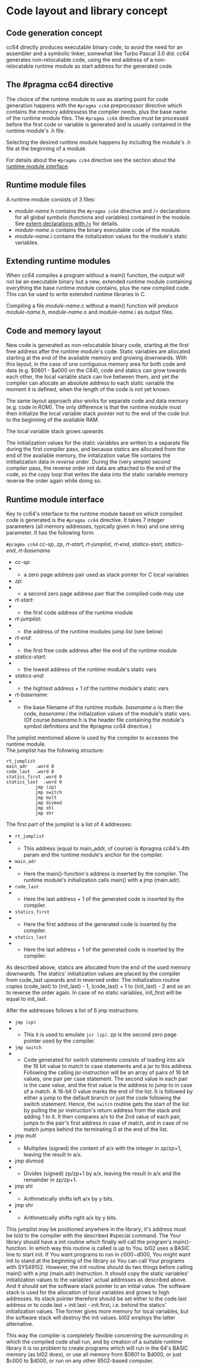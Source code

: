 # Code layout and library concept

## Code generation concept

cc64 directly produces executable binary code, to avoid the need for an
assembler and a symbolic linker, somewhat like Turbo Pascal 3.0 did.
cc64 generates non-relocatable code, using the end address of
a non-relocatable runtime module as start address for the generated code.


## The #pragma cc64 directive

The choice of the runtime module to use as starting point for code generation
happens with the `#pragma cc64` preprocessor directive which contains the
memory addressess the compiler needs, plus the base name of the runtime module
files. The `#pragma cc64` directive must be processed before the first code or
variable is generated and is usually contained in the runtime module's .h file.

Selecting the desired runtime module happens by including the module's .h
file at the beginning of a module.

For details about the `#pragma cc64` directive see the section about the
[runtime module interface](#runtime-module-interface).


## Runtime module files

A runtime module consists of 3 files:

- *module-name*.h contains the `#pragma cc64` directive and /= declarations for
all global symbols (functions and variables) contained in the module.
See [extern declarations with /=](C-lang-subset.md#extern-declarations-with-)
for details.
- *module-name*.o contains the binary executable code of the module.
- *module-name*.i contains the initialization values for the module's static
variables.


## Extending runtime modules

When cc64 compiles a program without a main() function, the output will not be
an executable binary but a new, extended runtime module containing everything
the base runtime module contains, plus the new compiled code. This can be used
to write extended runtime libraries in C.

Compiling a file *module-name*.c without a main() function will produce
*module-name*.h, *module-name*.o and *module-name*.i as output files.


## Code and memory layout

New code is generated as non-relocatable binary code, starting at the first
free address after the runtime module's code. Static variables are allocated
starting at the end of the available memory and growing downwards.
With this layout, in the case of one contiguous memory area for both code and
data (e.g. $0801 - $a000 on the C64), code and statics can grow towards each
other, the local variable stack can live between them, and yet the compiler
can allocate an absolute address to each static variable the moment it is
defined, when the length of the code is not yet known.

The same layout approach also works for separate code and data memory (e.g.
code in ROM). The only difference is that the runtime module must then
initialize the local variable stack pointer not to the end of the code but
to the beginning of the available RAM.

The local variable stack grows upwards.

The initialization values for the static variables are written to a separate
file during the first compiler pass, and because statics are allocated from
the end of the available memory, the initalization value file contains the
intitialization data *in reverse order*. During the (very simple) second
compiler pass, the reverse order init data are attached to the end of the code,
so the copy loop that writes the data into the static variable memory reverse
the order again while doing so.


## Runtime module interface

Key to cc64's interface to the runtime module based on which compiled code is
generated is the `#pragma cc64` directive. It takes 7 integer parameters
(all memory addresses, typically given in hex) and one string
parameter. It has the following form:

`#pragma cc64` *cc-sp*, *zp*, *rt-start*, *rt-jumplist*, *rt-end*,
*statics-start*, *statics-end*, *rt-basename*

- *cc-sp*:
- - a zero page address pair used as stack pointer for C local variables
- *zp*:
- - a second zero page address pair that the compiled code may use
- *rt-start*:
- - the first code address of the runtime module
- *rt-jumplist*:
- - the address of the runtime modules jump list (see below)
- *rt-end*:
- - the first free code address after the end of the runtime module
- *statics-start*:
- - the lowest address of the runtime module's static vars
- *statics-end*:
- - the hightest address + 1 of the runtime module's static vars
- *rt-basename*:
- - the base filename of the runtime module. *basename*.o is then the
code, *basename*.i the initialzation values of the module's static vars. (Of
course *basename*.h is the header file containing the module's symbol
definitions and the #pragma cc64 directive.)

The jumplist mentioned above is used by the compiler to accesses the runtime
module.  
The jumplist has the following structure:

```
rt_jumplist
main_adr   .word 0
code_last  .word 0
statics_first .word 0
statics_last  .word 0
           jmp (zp)
           jmp switch
           jmp mult
           jmp divmod
           jmp shl
           jmp shr
```

The first part of the jumplist is a list of 4 addresses:

- `rt_jumplist`
- - This address (equal to main_addr, of course) is #pragma cc64's 4th param
and the runtime module's anchor for the compiler.
- `main_adr`
- - Here the main()-function's address is inserted by the compiler. The
runtime module's initialization calls main() with a jmp (main.adr).
- `code_last`
- - Here the last address + 1 of the generated code is inserted by the compiler.
- `statics_first`
- - Here the first address of the generated code is inserted by the compiler.
- `statics_last`
- - Here the last address + 1 of the generated code is inserted by the compiler.

As described above, statics are allocated from the end of the used memory
downwards. The statics' initialization values are placed by the
compiler from code_last upwards and in reversed order.
The initialization routine copies (code_last) to (init_last) - 1,
(code_last) + 1 to  (init_last) - 2 and so an to reverse the order again.
In case of no static variables, init_first will be equal to init_last.

After the addresses follows a list of 6 jmp instructions:

- `jmp (zp)`
- - This it is used to emulate `jsr (zp)`. zp is the second zero
page pointer used by the compiler.
- `jmp switch`
- - Code generated for switch statements consists of loading into a/x
the 16 bit value to match to case statements and a jsr to this address.
Following the calling jsr-instruction will be an array of pairs of 16 bit
values, one pair per case statement. The second value in each pair is the case
value, and the first value is the address to jump to in case of a match.
A 16-bit 0 value marks the end of the list. It is followed by either a jump to
the default branch or just the code following the switch statement.
Hence, the `switch` routine gets the start of the list by pulling the jsr
instruction's return address from the stack and adding 1 to it.
It then compares a/x to the 2nd value of each pair, jumps to the pair's first
address in case of match, and in case of no match jumps behind the terminating
0 at the end of the list.
- jmp mult
- - Multiplies (signed) the content of a/x with the integer in zp/zp+1,
leaving the result in a/x.
- jmp divmod
- - Divides (signed) zp/zp+1 by a/x, leaving the result in a/x and the
remainder in zp/zp+1.
- jmp shl
- - Arithmetically shifts left a/x by y bits.
- jmp shr
- - Arithmetically shifts right a/x by y bits.

This jumplist may be positioned anywhere in the library; it's address
must be told to the compiler with the described #special command.
The Your library should have a init routine which finally will call
the program's main()-function. In which way this routine is called is up
to You. bl02 uses a BASIC line to start init. If You want programs to
run in $c000-$d000, You might want init to stand at the beginning of
the library so You can call Your programs with SYS49152.
However, the init routine should do two things before calling main()
with a jmp (main.adr) instruction. It should copy the static
variables' initialization values to the variables' actual addresses as
described above. And it should set the software stack pointer to an
initial value. The software stack is used for the allocation of local
variables and grows to high addresses. Its stack pointer therefore
should be set either to the code.last address or to
code.last + init.last - init.first, i.e. behind the statics'
initialization values. The former gives more memory for local
variables, but the software stack will destroy the init values. bl02
employs the latter alternative.

This way the compiler is completely flexible
concerning the surrounding in which the compiled code shall run, and
by creation of a suitable runtime library it is no problem to create
programs which will run in the 64's BASIC memory (as bl02 does), or
use all memory from $0801 to $d000, or just $c000 to $d000, or run on
any other 6502-based computer.

